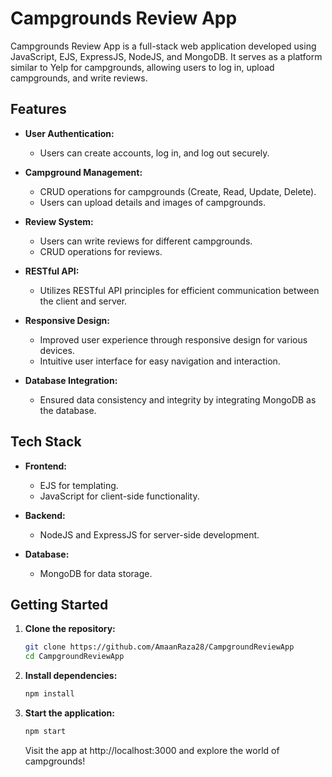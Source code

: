 # Campgrounds Review App

Campgrounds Review App is a full-stack web application developed using JavaScript, EJS, ExpressJS, NodeJS, and MongoDB. It serves as a platform similar to Yelp for campgrounds, allowing users to log in, upload campgrounds, and write reviews.

## Features

- **User Authentication:**
  - Users can create accounts, log in, and log out securely.

- **Campground Management:**
  - CRUD operations for campgrounds (Create, Read, Update, Delete).
  - Users can upload details and images of campgrounds.

- **Review System:**
  - Users can write reviews for different campgrounds.
  - CRUD operations for reviews.

- **RESTful API:**
  - Utilizes RESTful API principles for efficient communication between the client and server.

- **Responsive Design:**
  - Improved user experience through responsive design for various devices.
  - Intuitive user interface for easy navigation and interaction.

- **Database Integration:**
  - Ensured data consistency and integrity by integrating MongoDB as the database.

## Tech Stack

- **Frontend:**
  - EJS for templating.
  - JavaScript for client-side functionality.

- **Backend:**
  - NodeJS and ExpressJS for server-side development.

- **Database:**
  - MongoDB for data storage.

## Getting Started

1. **Clone the repository:**

   ```bash
   git clone https://github.com/AmaanRaza28/CampgroundReviewApp
   cd CampgroundReviewApp
   ```
2. **Install dependencies:**
   ```bash
   npm install
   ```
3. **Start the application:**
   ```bash
   npm start
   ```
   Visit the app at http://localhost:3000 and explore the world of campgrounds!
